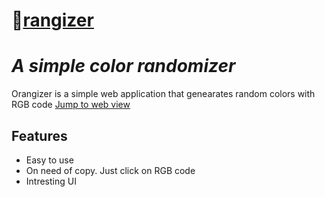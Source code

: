 # 🍊[rangizer][orangizer] 
# _A simple color randomizer_

Orangizer is a simple web application that genearates random colors with RGB code
[Jump to web view][orangizer]

## Features

- Easy to use
- On need of copy. Just click on RGB code
- Intresting UI


[orangizer]: <https://thiwanka-kaushal.github.io/Orangizer/>
[orange]: <https://raw.githubusercontent.com/thiwanka-kaushal/Orangizer/main/docs/img.svg>